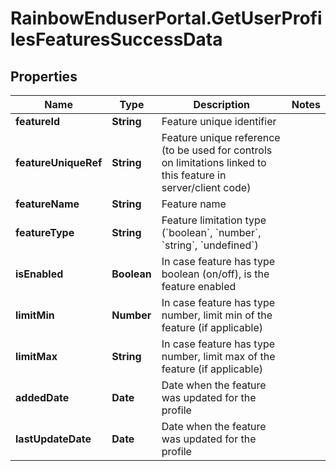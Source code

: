# RainbowEnduserPortal.GetUserProfilesFeaturesSuccessData

## Properties

Name | Type | Description | Notes
------------ | ------------- | ------------- | -------------
**featureId** | **String** | Feature unique identifier | 
**featureUniqueRef** | **String** | Feature unique reference (to be used for controls on limitations linked to this feature in server/client code) | 
**featureName** | **String** | Feature name | 
**featureType** | **String** | Feature limitation type (&#x60;boolean&#x60;, &#x60;number&#x60;, &#x60;string&#x60;, &#x60;undefined&#x60;) | 
**isEnabled** | **Boolean** | In case feature has type boolean (on/off), is the feature enabled | 
**limitMin** | **Number** | In case feature has type number, limit min of the feature (if applicable) | 
**limitMax** | **String** | In case feature has type number, limit max of the feature (if applicable) | 
**addedDate** | **Date** | Date when the feature was updated for the profile | 
**lastUpdateDate** | **Date** | Date when the feature was updated for the profile | 


